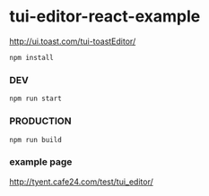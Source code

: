 # tui-editor-react-example
http://ui.toast.com/tui-toastEditor/

```
npm install
```

### DEV
```
npm run start
```

### PRODUCTION
```
npm run build
```

### example page
http://tyent.cafe24.com/test/tui_editor/

